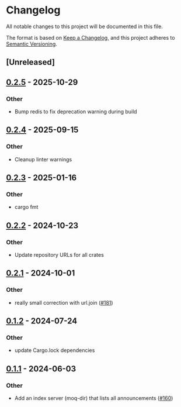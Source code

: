# Changelog
All notable changes to this project will be documented in this file.

The format is based on [Keep a Changelog](https://keepachangelog.com/en/1.0.0/),
and this project adheres to [Semantic Versioning](https://semver.org/spec/v2.0.0.html).

## [Unreleased]

## [0.2.5](https://github.com/sgodin/moq-rs/compare/moq-api-v0.2.4...moq-api-v0.2.5) - 2025-10-29

### Other

- Bump redis to fix deprecation warning during build

## [0.2.4](https://github.com/englishm/moq-rs/compare/moq-api-v0.2.3...moq-api-v0.2.4) - 2025-09-15

### Other

- Cleanup linter warnings

## [0.2.3](https://github.com/englishm/moq-rs/compare/moq-api-v0.2.2...moq-api-v0.2.3) - 2025-01-16

### Other

- cargo fmt

## [0.2.2](https://github.com/englishm/moq-rs/compare/moq-api-v0.2.1...moq-api-v0.2.2) - 2024-10-23

### Other

- Update repository URLs for all crates

## [0.2.1](https://github.com/kixelated/moq-rs/compare/moq-api-v0.2.0...moq-api-v0.2.1) - 2024-10-01

### Other

- really small correction with url.join ([#181](https://github.com/kixelated/moq-rs/pull/181))

## [0.1.2](https://github.com/kixelated/moq-rs/compare/moq-api-v0.1.1...moq-api-v0.1.2) - 2024-07-24

### Other
- update Cargo.lock dependencies

## [0.1.1](https://github.com/kixelated/moq-rs/compare/moq-api-v0.1.0...moq-api-v0.1.1) - 2024-06-03

### Other
- Add an index server (moq-dir) that lists all announcements ([#160](https://github.com/kixelated/moq-rs/pull/160))
